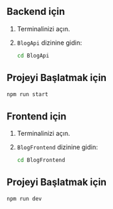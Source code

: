 ## Backend için 

1. Terminalinizi açın.
2. `BlogApi` dizinine gidin:

   ```bash
   cd BlogApi

## Projeyi Başlatmak için 

   ```bash
   npm run start
   ```

## Frontend için 
1. Terminalinizi açın.
2. `BlogFrontend` dizinine gidin:

   ```bash
   cd BlogFrontend

## Projeyi Başlatmak için 

   ```bash
   npm run dev

